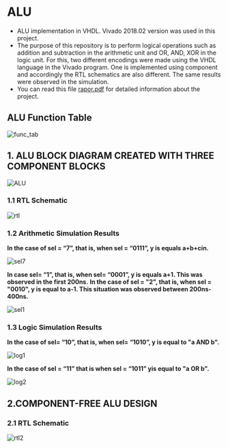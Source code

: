 # ALU
* ALU implementation in VHDL. Vivado 2018.02 version was used in this project.
* The purpose of this repository is to perform logical operations such as addition and subtraction in the arithmetic unit and OR, AND, XOR in the logic unit. For this, two different encodings were made using the VHDL language in the Vivado program. One is implemented using component and accordingly the RTL schematics are also different. The same results were observed in the simulation.
* You can read this file [rapor.pdf](https://github.com/suhedaras/ALU/blob/main/rapor.pdf) for detailed information about the project.

## ALU Function Table
  
![func_tab](https://user-images.githubusercontent.com/73580507/159151693-989f010a-1574-4249-a6be-95213f7fb30a.png)

## 1. ALU BLOCK DIAGRAM CREATED WITH THREE COMPONENT BLOCKS
  
![ALU](https://user-images.githubusercontent.com/73580507/159151635-3c3d40ec-9cbe-4cda-9da2-db6bf8af868a.png)

### 1.1 RTL Schematic
  
![rtl](https://user-images.githubusercontent.com/73580507/159151732-e3c40b1e-ddf4-4879-967e-76303e304836.png)

### 1.2 Arithmetic Simulation Results

**In the case of sel = “7”, that is, when sel = “0111”, y is equals a+b+cin.**  
  
![sel7](https://user-images.githubusercontent.com/73580507/159151903-daa2bf32-e4a4-4f6c-a156-398c46ffc82c.png)

**In case sel= “1”, that is, when sel= “0001”, y is equals a+1. This was observed in the first 200ns.**
**In the case of sel = "2", that is, when sel = "0010", y is equal to a-1. This situation was observed between 200ns-400ns.** 
  
![sel1](https://user-images.githubusercontent.com/73580507/159151986-9b696709-e1ce-4a1f-a0eb-c680af461444.png)
  
### 1.3 Logic Simulation Results
  
**In the case of sel= “10”, that is, when sel= “1010”, y is equal to "a AND b".**  
  
![log1](https://user-images.githubusercontent.com/73580507/159152100-d8dc54b7-b208-424d-a450-ac09665f4187.png)
  
**In the case of sel = “11” that is when sel = “1011” yis equal to "a OR b".**  
  
![log2](https://user-images.githubusercontent.com/73580507/159152132-551e521e-7ab9-4ce5-b111-58d269eee173.png)
  
## 2.COMPONENT-FREE ALU DESIGN
### 2.1 RTL Schematic  
  
![rtl2](https://user-images.githubusercontent.com/73580507/159152308-dfa8625d-1fe7-457c-8643-f98df6cb1dc8.png)

